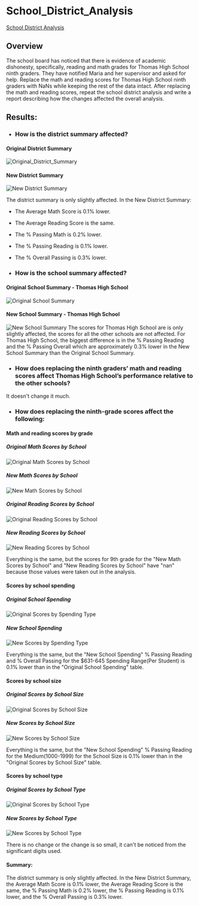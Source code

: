 # School_District_Analysis
[School District Analysis](./PyCitySchools_Challenge.ipynb)

## Overview
The school board has noticed that there is evidence of academic dishonesty, specifically, reading and math grades for Thomas High School ninth graders. They have notified Maria and her supervisor and asked for help. Replace the math and reading scores for Thomas High School ninth graders with NaNs while keeping the rest of the data intact. After replacing the math and reading scores, repeat the school district analysis and write a report describing how the changes affected the overall analysis.


## Results: 
- ### How is the district summary affected?
#### Original District Summary
![Original_District_Summary](./Images/Original_District_Summary.png)
#### New District Summary
![New District Summary](./Images/New_District_Summary.png)

The district summary is only slightly affected. In the New District Summary:
  - The Average Math Score is 0.1% lower.
  - The Average Reading Score is the same.
  - The % Passing Math is 0.2% lower.
  - The % Passing Reading is 0.1% lower.
  - The % Overall Passing is 0.3% lower.

- ### How is the school summary affected?
#### Original School Summary - Thomas High School
![Original School Summary](./Images/Original_School_Summary.png)
#### New School Summary - Thomas High School
![New School Summary](./Images/New_School_Summary.png)
The scores for Thomas High School are is only slightly affected, the scores for all the other schools are not affected. For Thomas High School, the biggest difference is in the % Passing Reading and the % Passing Overall which are approximately 0.3% lower in the New School Summary than the Original School Summary.

- ### How does replacing the ninth graders’ math and reading scores affect Thomas High School’s performance relative to the other schools?
It doesn't change it much.

- ### How does replacing the ninth-grade scores affect the following:
#### Math and reading scores by grade
##### Original Math Scores by School
![Original Math Scores by School](./Images/Original_Math_Scores_by_Grade.png)
##### New Math Scores by School
![New Math Scores by School](./Images/New_Math_Scores_by_Grade.png)

##### Original Reading Scores by School
![Original Reading Scores by School](./Images/Original_Reading_Scores_by_Grade.png)

##### New Reading Scores by School
![New Reading Scores by School](./Images/New_Reading_Scores_by_Grade.png)

Everything is the same, but the scores for 9th grade for the "New Math Scores by School" and "New Reading Scores by School" have "nan" because those values were taken out in the analysis.

#### Scores by school spending
##### Original School Spending
![Original Scores by Spending Type](./Images/Original_Scores_by_Spending_Type.png)

##### New School Spending
![New Scores by Spending Type](./Images/New_Scores_by_Spending_Type.png)

Everything is the same, but the "New School Spending" % Passing Reading and % Overall Passing for the $631-645 Spending Range(Per Student) is 0.1% lower than in the "Original School Spending" table.

#### Scores by school size
##### Original Scores by School Size
![Original Scores by School Size](./Images/Original_Scores_by_Size_Type.png)

##### New Scores by School Size
![New Scores by School Size](./Images/New_Scores_by_Size_Type.png)

Everything is the same, but the "New School Spending" % Passing Reading for the Medium(1000-1999) for the School Size is 0.1% lower than in the "Original Scores by School Size" table.

#### Scores by school type
##### Original Scores by School Type
![Original Scores by School Type](./Images/Original_Scores_by_School_Type.png)

##### New Scores by School Type
![New Scores by School Type](./Images/New_Scores_by_School_Type.png)

There is no change or the change is so small, it can't be noticed from the significant digits used.

#### Summary: 
The district summary is only slightly affected. In the New District Summary, the Average Math Score is 0.1% lower, the Average Reading Score is the same, the % Passing Math is 0.2% lower, the % Passing Reading is 0.1% lower, and the % Overall Passing is 0.3% lower.
